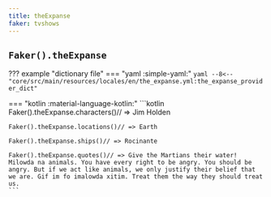 ```yaml
---
title: theExpanse
faker: tvshows
---
```


## `Faker().theExpanse`

??? example "dictionary file"
    === "yaml :simple-yaml:"
        ```yaml
        --8<-- "core/src/main/resources/locales/en/the_expanse.yml:the_expanse_provider_dict"
        ```

=== "kotlin :material-language-kotlin:"
    ```kotlin
    Faker().theExpanse.characters()// => Jim Holden

    Faker().theExpanse.locations()// => Earth

    Faker().theExpanse.ships()// => Rocinante

    Faker().theExpanse.quotes()// => Give the Martians their water! Milowda na animals. You have every right to be angry. You should be angry. But if we act like animals, we only justify their belief that we are. Gif im fo imalowda xitim. Treat them the way they should treat us.
    ```
